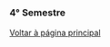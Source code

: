 # 
### 4° Semestre






[Voltar à página principal](https://github.com/AnaPaulaSOliveira/Portifolio--TG/edit/main/README.md)
